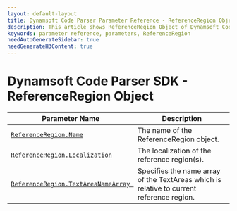 ```yaml
---
layout: default-layout
title: Dynamsoft Code Parser Parameter Reference - ReferenceRegion Object
description: This article shows ReferenceRegion Object of Dynamsoft Code Parser.
keywords: parameter reference, parameters, ReferenceRegion
needAutoGenerateSidebar: true
needGenerateH3Content: true
---
```



# Dynamsoft Code Parser SDK - ReferenceRegion Object

 | Parameter Name | Description |
 | -------------- | ----------- | 
 | [`ReferenceRegion.Name`](parameter-control.md#name) | The name of the ReferenceRegion object. |
 | [`ReferenceRegion.Localization`](localization.md#localization) | The localization of the reference region(s). |
 | [`ReferenceRegion.TextAreaNameArray `](parameter-control.md#textareanamearray ) | Specifies the name array of the TextAreas which is relative to current reference region. |
